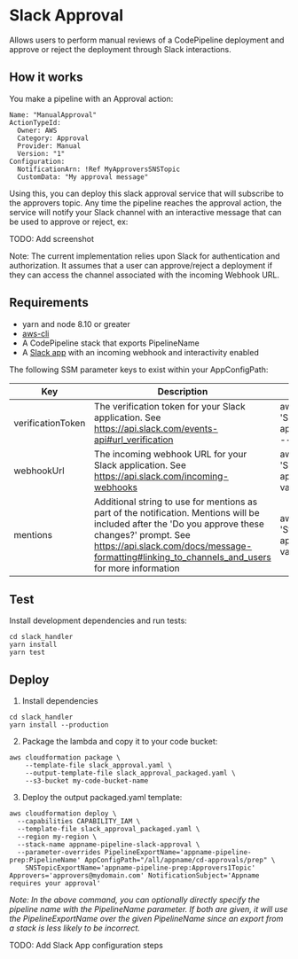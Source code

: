 # Slack Approval
Allows users to perform manual reviews of a CodePipeline deployment and approve or reject the deployment through Slack interactions.

## How it works
You make a pipeline with an Approval action:
```
Name: "ManualApproval"
ActionTypeId:
  Owner: AWS
  Category: Approval
  Provider: Manual
  Version: "1"
Configuration:
  NotificationArn: !Ref MyApproversSNSTopic
  CustomData: "My approval message"
```
Using this, you can deploy this slack approval service that will subscribe to the approvers topic. Any time the pipeline reaches the approval action, the service will notify your Slack channel with an interactive message that can be used to approve or reject, ex:

TODO: Add screenshot

Note: The current implementation relies upon Slack for authentication and authorization. It assumes that a user can approve/reject a deployment if they can access the channel associated with the incoming Webhook URL.

## Requirements
- yarn and node 8.10 or greater
- [aws-cli](https://docs.aws.amazon.com/cli/latest/userguide/cli-chap-install.html)
- A CodePipeline stack that exports PipelineName
- A [Slack app](https://api.slack.com/slack-apps) with an incoming webhook and interactivity enabled

The following SSM parameter keys to exist within your AppConfigPath:

| Key | Description | Example Create |
|----|-----------|------ |
|verificationToken|The verification token for your Slack application. See https://api.slack.com/events-api#url_verification|aws ssm put-parameter --type 'SecureString' --name '/all/cd-approvals/slack/verificationToken' --value 'myVerificationToken'|
|webhookUrl|The incoming webhook URL for your Slack application. See https://api.slack.com/incoming-webhooks|aws ssm put-parameter --type 'SecureString' --name '/all/cd-approvals/slack/webhookUrl' --value 'myWebhookUrl'|
|mentions|Additional string to use for mentions as part of the notification. Mentions will be included after the 'Do you approve these changes?' prompt. See https://api.slack.com/docs/message-formatting#linking_to_channels_and_users for more information|aws ssm put-parameter --type 'String' --name '/all/cd-approvals/slack/mentions' --value '<@U024BE7LH>'|


## Test
Install development dependencies and run tests:
```console
cd slack_handler
yarn install
yarn test
```

## Deploy
1. Install dependencies
```console
cd slack_handler
yarn install --production
```
2. Package the lambda and copy it to your code bucket:
```console
aws cloudformation package \
    --template-file slack_approval.yaml \
    --output-template-file slack_approval_packaged.yaml \
    --s3-bucket my-code-bucket-name
```
3. Deploy the output packaged.yaml template:
```console
aws cloudformation deploy \
  --capabilities CAPABILITY_IAM \
  --template-file slack_approval_packaged.yaml \
  --region my-region \
  --stack-name appname-pipeline-slack-approval \
  --parameter-overrides PipelineExportName='appname-pipeline-prep:PipelineName' AppConfigPath="/all/appname/cd-approvals/prep" \
    SNSTopicExportName='appname-pipeline-prep:Approvers1Topic' Approvers='approvers@mydomain.com' NotificationSubject='Appname requires your approval'
```
*Note: In the above command, you can optionally directly specify the pipeline name with the PipelineName parameter. If both are given, it will use the PipelineExportName over the given PipelineName since an export from a stack is less likely to be incorrect.*

TODO: Add Slack App configuration steps
